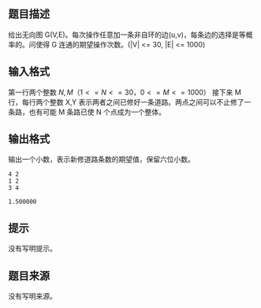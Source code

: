 ## 题目描述

给出无向图 G(V,E)。每次操作任意加一条非自环的边(u,v)，每条边的选择是等概率的。问使得 G 连通的期望操作次数。(|V| <= 30, |E| <= 1000)

## 输入格式

第一行两个整数 $N,M（1<=N<=30，0<=M<=1000）$ 接下来 M 行，每行两个整数 X,Y 表示两者之间已修好一条道路。两点之间可以不止修了一条路，也有可能 M 条路已使 N 个点成为一个整体。

## 输出格式

输出一个小数，表示新修道路条数的期望值，保留六位小数。

```input1
4 2
1 2 
3 4
```

```output1
1.500000
```

## 提示

没有写明提示。

## 题目来源

没有写明来源。

